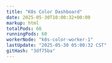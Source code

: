 ```yaml
---
title: "K0s Color Dashboard"
date: 2025-05-30T10:00:32+00:00
markup: html
totalPods: 66
runningPods: 60
workerNode: "k0s-color-worker-1"
lastUpdate: "2025-05-30 05:00:32 CST"
gitHash: "3df75ba"
---
```


<!-- This content is dynamically updated by the CronJob -->
<!-- The dashboard UI is rendered by Hugo templates and CSS/JS files -->
